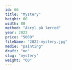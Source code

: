 ```yaml
---
id: 66
title: "Mystery"
height: 60
width: 80
method: "Akryl på lærred"
year: 2022
price: "5000"
fileName: "2022-mystery.jpg"
medie: "painting"
draft: "no"
slug: "mystery"
weight: "60"
---
```

